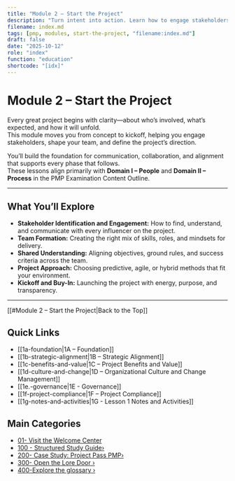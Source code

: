 ```yaml
---
title: "Module 2 – Start the Project"
description: "Turn intent into action. Learn how to engage stakeholders, build a team, and define how your project will run before execution begins."
filename: index.md
tags: [pmp, modules, start-the-project, "filename:index.md"]
draft: false
date: "2025-10-12"
role: "index"
function: "education"
shortcode: "[idx]"
---
```


# Module 2 – Start the Project

Every great project begins with clarity—about who’s involved, what’s expected, and how it will unfold.  
This module moves you from concept to kickoff, helping you engage stakeholders, shape your team, and define the project’s direction.

You’ll build the foundation for communication, collaboration, and alignment that supports every phase that follows.  
These lessons align primarily with **Domain I – People** and **Domain II – Process** in the PMP Examination Content Outline.

---

## What You’ll Explore

- **Stakeholder Identification and Engagement:** How to find, understand, and communicate with every influencer on the project.  
- **Team Formation:** Creating the right mix of skills, roles, and mindsets for delivery.  
- **Shared Understanding:** Aligning objectives, ground rules, and success criteria across the team.  
- **Project Approach:** Choosing predictive, agile, or hybrid methods that fit your environment.  
- **Kickoff and Buy-In:** Launching the project with energy, purpose, and transparency.

---

[[#Module 2 – Start the Project|Back to the Top]]
## Quick Links
- [[1a-foundation|1A – Foundation]]
- [[1b-strategic-alignment|1B – Strategic Alignment]]
- [[1c-benefits-and-value|1C – Project Benefits and Value]]
- [[1d-culture-and-change|1D – Organizational Culture and Change Management]]
- [[1e.-governance|1E - Governance]]
- [[1f-project-compliance|1F – Project Compliance]]
- [[1g-notes-and-activities|1G - Lesson 1 Notes and Activities]]

## Main Categories
- [01- Visit the Welcome Center](01-welcome/index)
- [100 - Structured Study Guide›](10-Exam%20Prep%20Course/index.md)
- [200- Case Study: Project Pass PMP›](20-case-study/10-project-management-plan/index.md)
- [300- Open the Lore Door ›](30-the-lore-door/index.md)
- [400-Explore the glossary ›](40-glossary.md)
